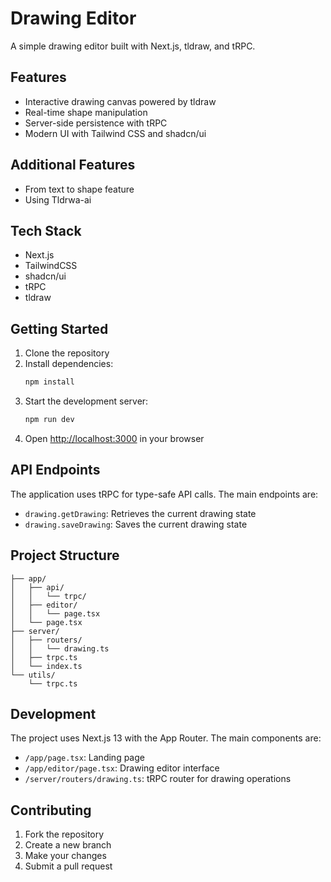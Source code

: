 # Drawing Editor

A simple drawing editor built with Next.js, tldraw, and tRPC.

## Features

- Interactive drawing canvas powered by tldraw
- Real-time shape manipulation
- Server-side persistence with tRPC
- Modern UI with Tailwind CSS and shadcn/ui

## Additional Features
- From text to shape feature
- Using Tldrwa-ai 

## Tech Stack

- Next.js
- TailwindCSS
- shadcn/ui
- tRPC
- tldraw

## Getting Started

1. Clone the repository
2. Install dependencies:
   ```bash
   npm install
   ```
3. Start the development server:
   ```bash
   npm run dev
   ```
4. Open [http://localhost:3000](http://localhost:3000) in your browser

## API Endpoints

The application uses tRPC for type-safe API calls. The main endpoints are:

- `drawing.getDrawing`: Retrieves the current drawing state
- `drawing.saveDrawing`: Saves the current drawing state

## Project Structure

```
├── app/
│   ├── api/
│   │   └── trpc/
│   ├── editor/
│   │   └── page.tsx
│   └── page.tsx
├── server/
│   ├── routers/
│   │   └── drawing.ts
│   ├── trpc.ts
│   └── index.ts
└── utils/
    └── trpc.ts
```

## Development

The project uses Next.js 13 with the App Router. The main components are:

- `/app/page.tsx`: Landing page
- `/app/editor/page.tsx`: Drawing editor interface
- `/server/routers/drawing.ts`: tRPC router for drawing operations

## Contributing

1. Fork the repository
2. Create a new branch
3. Make your changes
4. Submit a pull request